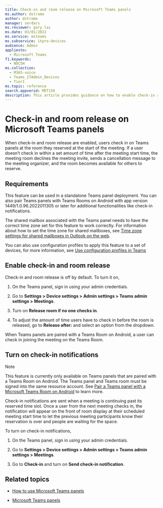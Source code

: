 ```yaml
---
title: Check-in and room release on Microsoft Teams panels
ms.author: dstrome
author: dstrome
manager: serdars
ms.reviewer: gary.lai
ms.date: 03/01/2022
ms.service: msteams
ms.subservice: itpro-devices
audience: Admin
appliesto: 
  - Microsoft Teams
f1.keywords: 
  - NOCSH
ms.collection: 
  - M365-voice
  - Teams_ITAdmin_Devices
  - Tier1
ms.topic: reference
search.appverid: MET150
description: This article provides guidance on how to enable check-in and room release Teams panels devices.
---
```


# Check-in and room release on Microsoft Teams panels

When check-in and room release are enabled, users check in on Teams panels at the room they reserved at the start of the meeting. If a user doesn’t check in within a set amount of time after the meeting start time, the meeting room declines the meeting invite, sends a cancellation message to the meeting organizer, and the room becomes available for others to reserve.  

## Requirements 

This feature can be used in a standalone Teams panel deployment. You can also pair Teams panels with Teams Rooms on Android with app version 1449/1.0.96.2022011305 or later for additional functionalities like check-in notifications.

The shared mailbox associated with the Teams panel needs to have the correct time zone set for this feature to work correctly. For information about how to set the time zone for shared mailboxes, see [Time zone settings for shared mailboxes in Outlook on the web](/exchange/troubleshoot/outlook-on-the-web-issues/shared-mailboxes-time-zone-setting).

You can also use configuration profiles to apply this feature to a set of devices, for more information, see [Use configuration profiles in Teams](device-management.md#use-configuration-profiles-in-teams)

## Enable check-in and room release 

Check-in and room release is off by default. To turn it on,  

1. On the Teams panel, sign in using your admin credentials.  

2. Go to **Settings > Device settings > Admin settings > Teams admin settings > Meetings**.

3. Turn on **Release room if no one checks in**.

4. To adjust the amount of time users have to check in before the room is released, go to **Release after:** and select an option from the dropdown.  

When Teams panels are paired with a Teams Room on Android, a user can check in joining the meeting on the Teams Room.  

## Turn on check-in notifications

> [!NOTE]
> This feature is currently only available on Teams panels that are paired with a Teams Room on Android. The Teams panel and Teams room must be signed into the same resource account. See [Pair a Teams panel with a Microsoft Teams Room on Android](use-teams-panels.md#pair-a-teams-panel-with-a-microsoft-teams-room-on-android) to learn more.  

Check-in notifications are sent when a meeting is continuing past its reserved time slot. Once a user from the next meeting checks in, the notification will appear on the front of room display at their scheduled meeting start time to let the previous meeting participants know their reservation is over and people are waiting for the space.  

To turn on check-in notifications,  

1. On the Teams panel, sign in using your admin credentials. 

2. Go to **Settings > Device settings > Admin settings > Teams admin settings > Meetings**.

3. Go to **Check-in** and turn on **Send check-in notification**.

## Related topics

- [How to use Microsoft Teams panels](use-teams-panels.md)

- [Microsoft Teams panels](teams-panels.md)

